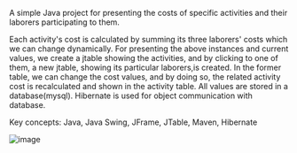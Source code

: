 A simple Java project for presenting the costs of specific activities and their laborers participating to them.

Each activity's cost is calculated by summing its three laborers' costs which we can change dynamically. 
For presenting the above instances and current values, we create a jtable showing the activities,
and by clicking to one of them, a new jtable, showing its particular laborers,is created. In the former table,
we can change the cost values, and by doing so, the related activity cost is recalculated and shown in the activity table.
All values are stored in a database(mysql). Hibernate is used for object communication with database.

Key concepts: Java, Java Swing, JFrame, JTable, Maven, Hibernate

![image](https://user-images.githubusercontent.com/41991765/114310794-bc7df080-9af4-11eb-96e1-2ec3435b3564.png)

